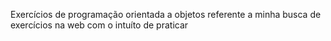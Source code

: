 Exercícios de programação orientada a objetos referente a minha busca de exercícios na web com o intuíto de praticar   

